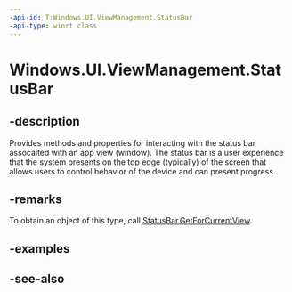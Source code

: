 ```yaml
---
-api-id: T:Windows.UI.ViewManagement.StatusBar
-api-type: winrt class
---
```


<!-- Class syntax.
public class StatusBar : Windows.UI.ViewManagement.IStatusBar
-->

# Windows.UI.ViewManagement.StatusBar

## -description
Provides methods and properties for interacting with the status bar assocaited with an app view (window). The status bar is a user experience that the system presents on the top edge (typically) of the screen that allows users to control behavior of the device and can present progress.

## -remarks
To obtain an object of this type, call [StatusBar.GetForCurrentView](statusbar_getforcurrentview_1363600702.md).

## -examples

## -see-also
